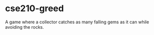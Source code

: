 # cse210-greed
A game where a collector catches as many falling gems as it can while avoiding the rocks.
